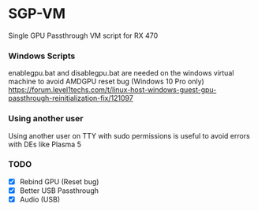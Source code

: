 # SGP-VM
Single GPU Passthrough VM script for RX 470

### Windows Scripts

enablegpu.bat and disablegpu.bat are needed on the windows virtual machine to avoid AMDGPU reset bug (Windows 10 Pro only)
https://forum.level1techs.com/t/linux-host-windows-guest-gpu-passthrough-reinitialization-fix/121097

### Using another user

Using another user on TTY with sudo permissions is useful to avoid errors with DEs like Plasma 5

### TODO

- [x] Rebind GPU (Reset bug)
- [x] Better USB Passthrough
- [x] Audio (USB)
